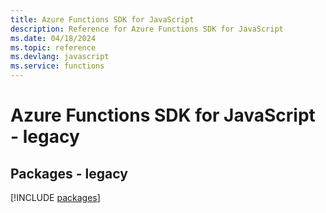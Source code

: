 ```yaml
---
title: Azure Functions SDK for JavaScript
description: Reference for Azure Functions SDK for JavaScript
ms.date: 04/18/2024
ms.topic: reference
ms.devlang: javascript
ms.service: functions
---
```

# Azure Functions SDK for JavaScript - legacy
## Packages - legacy
[!INCLUDE [packages](functions-index.md)]